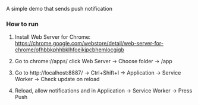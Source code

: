 A simple demo that sends push notification

### How to run
1. Install Web Server for Chrome: https://chrome.google.com/webstore/detail/web-server-for-chrome/ofhbbkphhbklhfoeikjpcbhemlocgigb

2. Go to chrome://apps/ click Web Server -> Choose folder -> /app

3. Go to http://localhost:8887/ -> Ctrl+Shift+I -> Application -> Service Worker -> Check update on reload

4. Reload, allow notifications and in Application -> Service Worker -> Press Push
